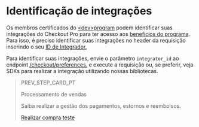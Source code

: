 # Identificação de integrações

Os membros certificados do [&lt;dev>program](https://www.mercadopago[FAKER][URL][DOMAIN]/developers/pt/developer-program) podem identificar suas integrações do Checkout Pro para ter acesso aos [benefícios do programa](https://www.mercadopago[FAKER][URL][DOMAIN]/developers/pt/developer-program#dev-program-benefits). Para isso, é preciso identificar suas integrações no header da requisição inserindo o seu [ID de Integrador.](https://www.mercadopago[FAKER][URL][DOMAIN]/developers/pt/guides/resources/devpanel#bookmark_id_de_integrador) 

Para identificar suas integrações, envie o parâmetro `integrator_id` ao endpoint [/checkout/preferences.](https://www.mercadopago[FAKER][URL][DOMAIN]/developers/pt/reference/preferences/_checkout_preferences/post) e execute a requisição ou, se preferir, veja SDKs para realizar a integração utilizando nossas bibliotecas.

> PREV_STEP_CARD_PT 
>
> Processamento de vendas
>
> Saiba realizar a gestão dos pagamentos, estornos e reembolsos.
>
> [Realizar compra teste](/developers/pt/docs/checkout-pro/sales-processing/cancellations-and-refunds)